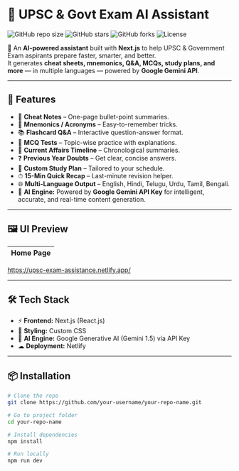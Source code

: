 # 🧠 UPSC & Govt Exam AI Assistant

![GitHub repo size](https://img.shields.io/github/repo-size/your-username/your-repo-name?color=ff69b4&style=for-the-badge)
![GitHub stars](https://img.shields.io/github/stars/your-username/your-repo-name?color=yellow&style=for-the-badge)
![GitHub forks](https://img.shields.io/github/forks/your-username/your-repo-name?color=blue&style=for-the-badge)
![License](https://img.shields.io/github/license/your-username/your-repo-name?color=brightgreen&style=for-the-badge)

🚀 An **AI-powered assistant** built with **Next.js** to help UPSC & Government Exam aspirants prepare faster, smarter, and better.  
It generates **cheat sheets, mnemonics, Q&A, MCQs, study plans, and more** — in multiple languages — powered by **Google Gemini API**.

---

## 🎯 Features

- 📝 **Cheat Notes** – One-page bullet-point summaries.
- 🔡 **Mnemonics / Acronyms** – Easy-to-remember tricks.
- 📚 **Flashcard Q&A** – Interactive question-answer format.
- 🧪 **MCQ Tests** – Topic-wise practice with explanations.
- 📰 **Current Affairs Timeline** – Chronological summaries.
- ❓ **Previous Year Doubts** – Get clear, concise answers.
- 📅 **Custom Study Plan** – Tailored to your schedule.
- ⏱ **15-Min Quick Recap** – Last-minute revision helper.
- 🌐 **Multi-Language Output** – English, Hindi, Telugu, Urdu, Tamil, Bengali.
- 🤖 **AI Engine:** Powered by **Google Gemini API Key** for intelligent, accurate, and real-time content generation.

---

## 🖼️ UI Preview

| Home Page |
|-----------|
https://upsc-exam-assistance.netlify.app/

---

## 🛠️ Tech Stack

- ⚡ **Frontend:** Next.js (React.js)
- 🎨 **Styling:** Custom CSS
- 🤖 **AI Engine:** Google Generative AI (Gemini 1.5) via API Key
- ☁ **Deployment:** Netlify

---

## 📦 Installation

```bash
# Clone the repo
git clone https://github.com/your-username/your-repo-name.git

# Go to project folder
cd your-repo-name

# Install dependencies
npm install

# Run locally
npm run dev
